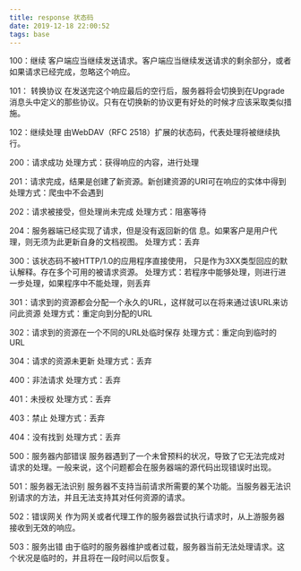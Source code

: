 ```yaml
---
title: response 状态码
date: 2019-12-18 22:00:52
tags: base
---
```


100：继续  客户端应当继续发送请求。客户端应当继续发送请求的剩余部分，或者如果请求已经完成，忽略这个响应。

101： 转换协议  在发送完这个响应最后的空行后，服务器将会切换到在Upgrade 消息头中定义的那些协议。只有在切换新的协议更有好处的时候才应该采取类似措施。

102：继续处理   由WebDAV（RFC 2518）扩展的状态码，代表处理将被继续执行。

200：请求成功      处理方式：获得响应的内容，进行处理

201：请求完成，结果是创建了新资源。新创建资源的URI可在响应的实体中得到    处理方式：爬虫中不会遇到

202：请求被接受，但处理尚未完成    处理方式：阻塞等待

204：服务器端已经实现了请求，但是没有返回新的信 息。如果客户是用户代理，则无须为此更新自身的文档视图。    处理方式：丢弃

300：该状态码不被HTTP/1.0的应用程序直接使用， 只是作为3XX类型回应的默认解释。存在多个可用的被请求资源。    处理方式：若程序中能够处理，则进行进一步处理，如果程序中不能处理，则丢弃

301：请求到的资源都会分配一个永久的URL，这样就可以在将来通过该URL来访问此资源    处理方式：重定向到分配的URL

302：请求到的资源在一个不同的URL处临时保存     处理方式：重定向到临时的URL

304：请求的资源未更新     处理方式：丢弃

400：非法请求     处理方式：丢弃

401：未授权     处理方式：丢弃

403：禁止     处理方式：丢弃

404：没有找到     处理方式：丢弃

500：服务器内部错误  服务器遇到了一个未曾预料的状况，导致了它无法完成对请求的处理。一般来说，这个问题都会在服务器端的源代码出现错误时出现。

501：服务器无法识别  服务器不支持当前请求所需要的某个功能。当服务器无法识别请求的方法，并且无法支持其对任何资源的请求。

502：错误网关  作为网关或者代理工作的服务器尝试执行请求时，从上游服务器接收到无效的响应。

503：服务出错   由于临时的服务器维护或者过载，服务器当前无法处理请求。这个状况是临时的，并且将在一段时间以后恢复。